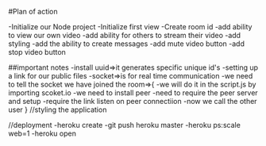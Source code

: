 #Plan of action

-Initialize our Node project
-Initialize first view
-Create room id
-add ability to view our own video
-add ability for others to stream their video
-add styling
-add the ability to create messages
-add mute video button
-add stop video button




##important notes
-install uuid=>it generates specific unique id's
-setting up a link for our public files
-socket=>is for real time communication
-we need to tell the socket we have joined the room=>{
    -we will do it in the script.js by importing scoket.io
    -we need to install peer
    -need to require the peer server and setup
    -require the link
    listen on peer connectiion
    -now we call the other user
}
//styling the application


//deployment
-heroku create
-git push heroku master
-heroku ps:scale web=1
-heroku open